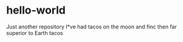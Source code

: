 # hello-world
Just another repository
I*ve had tacos on the moon and finc then far superior to Earth tacos 
